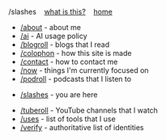 /slashes&nbsp;&nbsp;&nbsp;&nbsp;[what is this?](https://slashpages.net)&nbsp;&nbsp;&nbsp;&nbsp;[home](/)

* [/about](/about.md) - about me</li>
* [/ai](/ai.md) - AI usage policy</li>
* [/blogroll](/blogroll.md) - blogs that I read</li>
* [/colophon](/colophon.md) - how this site is made</li>
* [/contact](/contact.md) - how to contact me</li>
* [/now](/now.md) - things I'm currently focused on</li>
* [/podroll](/podroll.md) - podcasts that I listen to</li>
<!--&nbsp;* <a onmouseover="cd_hover('/sitemap')" onmouseout="restore_input()" href="javascript:cd_link('/sitemap')">/sitemap</a> - list of all pages on this site<br>-->
* [/slashes](/slashes.md) - you are here</li>
<!--&nbsp;* <a onmouseover="cd_hover('/someday')" onmouseout="restore_input()" href="javascript:cd_link('/someday')">/someday</a> - I would like to learn/do/explore/...<br>-->
<!--&nbsp;* <a onmouseover="cd_hover('/subscribe')" onmouseout="restore_input()" href="javascript:cd_link('/subscribe')">/subscribe</a> - recieve updates on my activity<br>-->
* [/tuberoll](/tuberoll.md) - YouTube channels that I watch</li>
* [/uses](/uses.md) - list of tools that I use</li>
* [/verify](/verify.md) - authoritative list of identities</li>
